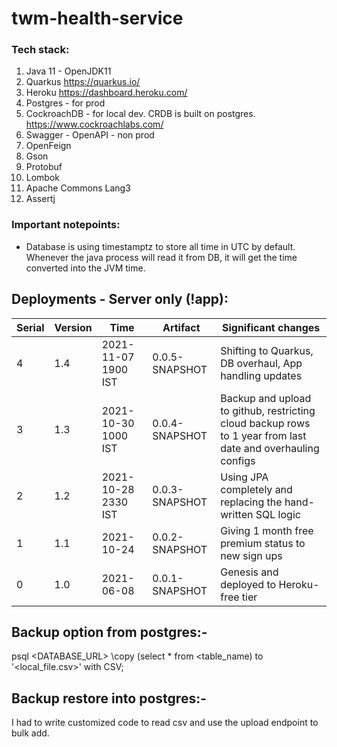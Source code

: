 # twm-health-service

### Tech stack:

<ol>
<li>Java 11 - OpenJDK11</li>
<li>Quarkus <a href="https://quarkus.io/">https://quarkus.io/</a></li>
<li>Heroku <a href="https://dashboard.heroku.com/">https://dashboard.heroku.com/</a></li>
<li>Postgres - for prod</li>
<li>CockroachDB - for local dev. CRDB is built on postgres. <a href="https://www.cockroachlabs.com">https://www.cockroachlabs.com/</a></li>
<li>Swagger - OpenAPI - non prod</li>
<li>OpenFeign</li>
<li>Gson</li>
<li>Protobuf</li>
<li>Lombok</li>
<li>Apache Commons Lang3</li>
<li>Assertj</li>
</ol> 

### Important notepoints:

<ul>
<li>Database is using timestamptz to store all time in UTC by default. Whenever the java process will read it from DB, it will get the time converted into the JVM time.</li>
</ul> 

## Deployments - Server only (!app):

| Serial | Version | Time | Artifact | Significant changes | 
| ------ | ------- | ---- | -------- | ------------------- |
| 4      | 1.4     | 2021-11-07 1900 IST   | 0.0.5-SNAPSHOT | Shifting to Quarkus, DB overhaul, App handling updates |
| 3      | 1.3     | 2021-10-30 1000 IST   | 0.0.4-SNAPSHOT | Backup and upload to github, restricting cloud backup rows to 1 year from last date and overhauling configs |
| 2      | 1.2     | 2021-10-28 2330 IST   | 0.0.3-SNAPSHOT | Using JPA completely and replacing the hand-written SQL logic |
| 1      | 1.1     | 2021-10-24   | 0.0.2-SNAPSHOT | Giving 1 month free premium status to new sign ups |
| 0      | 1.0     | 2021-06-08   | 0.0.1-SNAPSHOT | Genesis and deployed to Heroku-free tier |

## Backup option from postgres:-

psql <DATABASE_URL> \copy (select * from <table_name) to '<local_file.csv>' with CSV;

## Backup restore into postgres:-

I had to write customized code to read csv and use the upload endpoint to bulk add.
